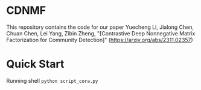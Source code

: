 # CDNMF
This repository contains the code for our paper
Yuecheng Li, Jialong Chen, Chuan Chen, Lei Yang, Zibin Zheng, "[Contrastive Deep Nonnegative Matrix Factorization for Community Detection]" (https://arxiv.org/abs/2311.02357)

# Quick Start
Running shell
`python script_cora.py`


